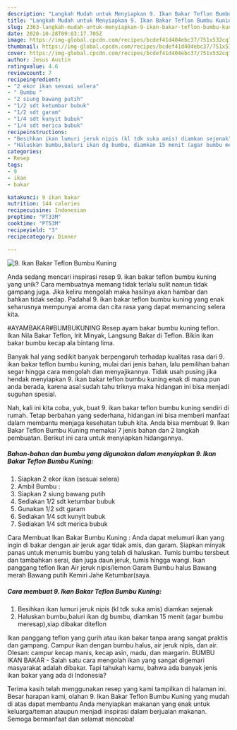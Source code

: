 ```yaml
---
description: "Langkah Mudah untuk Menyiapkan 9. Ikan Bakar Teflon Bumbu Kuning Anti Gagal"
title: "Langkah Mudah untuk Menyiapkan 9. Ikan Bakar Teflon Bumbu Kuning Anti Gagal"
slug: 2363-langkah-mudah-untuk-menyiapkan-9-ikan-bakar-teflon-bumbu-kuning-anti-gagal
date: 2020-10-28T09:03:17.705Z
image: https://img-global.cpcdn.com/recipes/bcdef41d404ebc37/751x532cq70/9-ikan-bakar-teflon-bumbu-kuning-foto-resep-utama.jpg
thumbnail: https://img-global.cpcdn.com/recipes/bcdef41d404ebc37/751x532cq70/9-ikan-bakar-teflon-bumbu-kuning-foto-resep-utama.jpg
cover: https://img-global.cpcdn.com/recipes/bcdef41d404ebc37/751x532cq70/9-ikan-bakar-teflon-bumbu-kuning-foto-resep-utama.jpg
author: Jesus Austin
ratingvalue: 4.6
reviewcount: 7
recipeingredient:
- "2 ekor ikan sesuai selera"
- " Bumbu "
- "2 siung bawang putih"
- "1/2 sdt ketumbar bubuk"
- "1/2 sdt garam"
- "1/4 sdt kunyit bubuk"
- "1/4 sdt merica bubuk"
recipeinstructions:
- "Besihkan ikan lumuri jeruk nipis (kl tdk suka amis) diamkan sejenak"
- "Haluskan bumbu,baluri ikan dg bumbu, diamkan 15 menit (agar bumbu meresap),siap dibakar diteflon"
categories:
- Resep
tags:
- 9
- ikan
- bakar

katakunci: 9 ikan bakar 
nutrition: 144 calories
recipecuisine: Indonesian
preptime: "PT33M"
cooktime: "PT53M"
recipeyield: "3"
recipecategory: Dinner

---
```



![9. Ikan Bakar Teflon Bumbu Kuning](https://img-global.cpcdn.com/recipes/bcdef41d404ebc37/751x532cq70/9-ikan-bakar-teflon-bumbu-kuning-foto-resep-utama.jpg)

Anda sedang mencari inspirasi resep 9. ikan bakar teflon bumbu kuning yang unik? Cara membuatnya memang tidak terlalu sulit namun tidak gampang juga. Jika keliru mengolah maka hasilnya akan hambar dan bahkan tidak sedap. Padahal 9. ikan bakar teflon bumbu kuning yang enak seharusnya mempunyai aroma dan cita rasa yang dapat memancing selera kita.

#AYAMBAKAR#BUMBUKUNING Resep ayam bakar bumbu kuning teflon. Ikan Nila Bakar Teflon, Irit Minyak, Langsung Bakar di Teflon. Bikin ikan bakar bumbu kecap ala bintang lima.

Banyak hal yang sedikit banyak berpengaruh terhadap kualitas rasa dari 9. ikan bakar teflon bumbu kuning, mulai dari jenis bahan, lalu pemilihan bahan segar hingga cara mengolah dan menyajikannya. Tidak usah pusing jika hendak menyiapkan 9. ikan bakar teflon bumbu kuning enak di mana pun anda berada, karena asal sudah tahu triknya maka hidangan ini bisa menjadi suguhan spesial.


Nah, kali ini kita coba, yuk, buat 9. ikan bakar teflon bumbu kuning sendiri di rumah. Tetap berbahan yang sederhana, hidangan ini bisa memberi manfaat dalam membantu menjaga kesehatan tubuh kita. Anda bisa membuat 9. Ikan Bakar Teflon Bumbu Kuning memakai 7 jenis bahan dan 2 langkah pembuatan. Berikut ini cara untuk menyiapkan hidangannya.

<!--inarticleads1-->

##### Bahan-bahan dan bumbu yang digunakan dalam menyiapkan 9. Ikan Bakar Teflon Bumbu Kuning:

1. Siapkan 2 ekor ikan (sesuai selera)
1. Ambil  Bumbu :
1. Siapkan 2 siung bawang putih
1. Sediakan 1/2 sdt ketumbar bubuk
1. Gunakan 1/2 sdt garam
1. Sediakan 1/4 sdt kunyit bubuk
1. Sediakan 1/4 sdt merica bubuk


Cara Membuat Ikan Bakar Bumbu Kuning : Anda dapat melumuri ikan yang ingin di bakar dengan air jeruk agar tidak amis, dan garam. Siapkan minyak panas untuk menumis bumbu yang telah di haluskan. Tumis bumbu tersbeut dan tambahkan serai, dan juga daun jeruk, tumis hingga wangi. Ikan panggang teflon Ikan Air jeruk nipis/lemon Garam Bumbu halus Bawang merah Bawang putih Kemiri Jahe Ketumbar(saya. 

<!--inarticleads2-->

##### Cara membuat 9. Ikan Bakar Teflon Bumbu Kuning:

1. Besihkan ikan lumuri jeruk nipis (kl tdk suka amis) diamkan sejenak
1. Haluskan bumbu,baluri ikan dg bumbu, diamkan 15 menit (agar bumbu meresap),siap dibakar diteflon


Ikan panggang teflon yang gurih atau ikan bakar tanpa arang sangat praktis dan gampang. Campur ikan dengan bumbu halus, air jeruk nipis, dan air. Olesan: campur kecap manis, kecap asin, madu, dan margarin. BUMBU IKAN BAKAR - Salah satu cara mengolah ikan yang sangat digemari masyarakat adalah dibakar. Tapi tahukah kamu, bahwa ada banyak jenis ikan bakar yang ada di Indonesia? 

Terima kasih telah menggunakan resep yang kami tampilkan di halaman ini. Besar harapan kami, olahan 9. Ikan Bakar Teflon Bumbu Kuning yang mudah di atas dapat membantu Anda menyiapkan makanan yang enak untuk keluarga/teman ataupun menjadi inspirasi dalam berjualan makanan. Semoga bermanfaat dan selamat mencoba!
